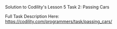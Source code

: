Solution to Codility's Lesson 5 Task 2: Passing Cars

Full Task Description Here: https://codility.com/programmers/task/passing_cars/
